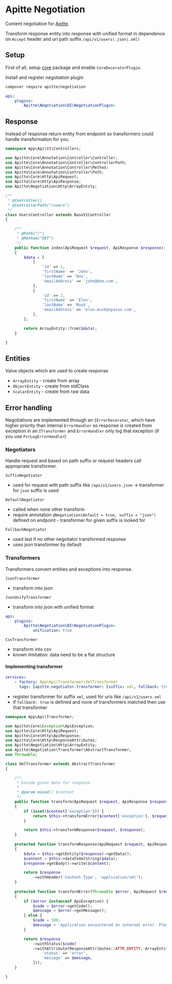 # Apitte Negotiation

Content negotiation for [Apitte](https://github.com/apitte/negotiation).

Transform response entity into response with unified format in dependence on `Accept` header and uri path suffix `/api/v1/users(.json|.xml)`

## Setup

First of all, setup [core](https://github.com/apitte/core) package and enable `CoreDecoratorPlugin`.

Install and register negotiation plugin

```bash
composer require apitte/negotiation
```

```yaml
api:
    plugins: 
        Apitte\Negotiation\DI\NegotiationPlugin:
```

## Response

Instead of response return entity from endpoint so transformers could handle transformation for you.

```php
namespace App\Api\V1\Controllers;

use Apitte\Core\Annotation\Controller\Controller;
use Apitte\Core\Annotation\Controller\ControllerPath;
use Apitte\Core\Annotation\Controller\Method;
use Apitte\Core\Annotation\Controller\Path;
use Apitte\Core\Http\ApiRequest;
use Apitte\Core\Http\ApiResponse;
use Apitte\Negotiation\Http\ArrayEntity;

/**
 * @Controller()
 * @ControllerPath("/users")
 */
class UsersController extends BaseV1Controller
{

    /**
     * @Path("/")
     * @Method("GET")
     */
    public function index(ApiRequest $request, ApiResponse $response): ArrayEntity
    {
        $data = [
            [
                'id' => 1,
                'firstName' => 'John',
                'lastName' => 'Doe',
                'emailAddress' => 'john@doe.com',
            ],
            [
                'id' => 2,
                'firstName' => 'Elon',
                'lastName' => 'Musk',
                'emailAddress' => 'elon.musk@spacex.com',
            ],
        ];

        return ArrayEntity::from($data);
    }

}
```

## Entities

Value objects which are used to create response

- `ArrayEntity` - create from array
- `ObjectEntity` - create from stdClass
- `ScalarEntity` - create from raw data

## Error handling

Negotiations are implemented through an `IErrorDecorator`, which have higher priority than internal `ErrorHandler`
so response is created from exception in an `ITransformer` and `ErrorHandler` only log that exception (if you use `PsrLogErrorHandler`)

### Negotiators

Handle request and based on path suffix or request headers call appropriate transformer.

`SuffixNegotiator`

- used for request with path suffix like `/api/v1/users.json` -> transformer for `json` suffix is used

`DefaultNegotiator`

- called when none other transform
- require annotation `@Negotiation(default = true, suffix = "json")` defined on endpoint - transformer for given suffix is looked for

`FallbackNegotiator`

- used last if no other negotiator transformed response
- uses json transformer by default

### Transformers

Transformers convert entities and exceptions into response.

`JsonTransformer`

  - transform into json

`JsonUnifyTransformer`

  - transform into json with unified format

```yaml
api:
    plugins: 
        Apitte\Negotiation\DI\NegotiationPlugin:
            unification: true
```

`CsvTransformer`

  - transform into csv
  - known limitation: data need to be a flat structure

#### Implementing transformer

```yaml
services:
    - factory: App\Api\Transformer\XmlTransformer
      tags: [apitte.negotiator.transformer: [suffix: xml, fallback: true]]
```

- register transformer for suffix `xml`, used for uris like `/api/v1/users.xml`
- if `fallback: true` is defined and none of transformers matched then use that transformer

```php
namespace App\Api\Transformer;

use Apitte\Core\Exception\ApiException;
use Apitte\Core\Http\ApiRequest;
use Apitte\Core\Http\ApiResponse;
use Apitte\Core\Http\ResponseAttributes;
use Apitte\Negotiation\Http\ArrayEntity;
use Apitte\Negotiation\Transformer\AbstractTransformer;
use Throwable;

class XmlTransformer extends AbstractTransformer
{

    /**
     * Encode given data for response
     *
     * @param mixed[] $context
     */
    public function transform(ApiRequest $request, ApiResponse $response, array $context = []) : ApiResponse
    {
        if (isset($context['exception'])) {
            return $this->transformError($context['exception'], $request, $response);
        }

        return $this->transformResponse($request, $response);
    }
    
    protected function transformResponse(ApiRequest $request, ApiResponse $response): ApiResponse
    {
        $data = $this->getEntity($response)->getData();
        $content = $this->dataToXmlString($data);
        $response->getBody()->write($content);

        return $response
            ->withHeader('Content-Type', 'application/xml');
    }
    
    protected function transformError(Throwable $error, ApiRequest $request, ApiResponse $response): ApiResponse
    {
    	if ($error instanceof ApiException) {
    		$code = $error->getCode();
    		$message = $error->getMessage();
    	} else {
    		$code = 500;
    		$message = 'Application encountered an internal error. Please try again later.';
    	}

        return $response
            ->withStatus($code)
            ->withAttribute(ResponseAttributes::ATTR_ENTITY, ArrayEntity::from([
                'status' => 'error',
                'message' => $message,
            ]));
    }

}
```
